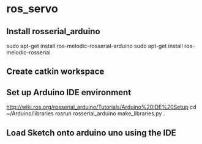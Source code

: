 # ros_servo

## Install rosserial_arduino
sudo apt-get install ros-melodic-rosserial-arduino
sudo apt-get install ros-melodic-rosserial

## Create catkin workspace

## Set up Arduino IDE environment
http://wiki.ros.org/rosserial_arduino/Tutorials/Arduino%20IDE%20Setup
cd ~/Arduino/libraries
rosrun rosserial_arduino make_libraries.py .

## Load Sketch onto arduino uno using the IDE
